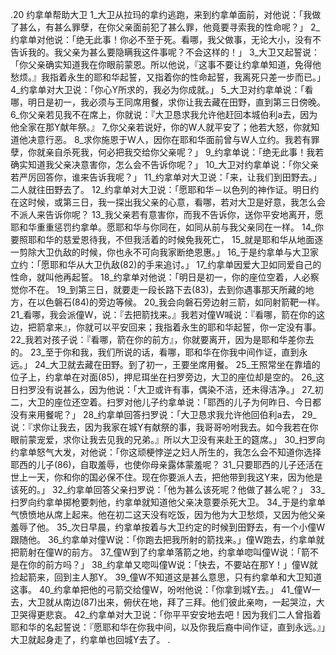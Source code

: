 .20 
约拿单帮助大卫 
1_大卫从拉玛的拿约逃跑，来到约拿单面前，对他说：「我做了甚么，有甚么罪孽，在你父亲面前犯了甚么罪，他竟要寻索我的性命呢？」 2_约拿单对他说：「绝无此事！你必不至于死。看哪，我父做事，无论大小，没有不告诉我的。我父亲为甚么要隐瞒我这件事呢？不会这样的！」 3_大卫又起誓说：「你父亲确实知道我在你眼前蒙恩。所以他说，『这事不要让约拿单知道，免得他愁烦。』我指着永生的耶和华起誓，又指着你的性命起誓，我离死只差一步而已。」 4_约拿单对大卫说：「你心Y所求的，我必为你成就。」 5_大卫对约拿单说：「看哪，明日是初一，我必须与王同席用餐，求你让我去藏在田野，直到第三日傍晚。 6_你父亲若见我不在席上，你就说：『大卫恳求我允许他赶回本城伯利a去，因为他全家在那Y献年祭。』 7_你父亲若说好，你的W人就平安了；他若大怒，你就知道他决意行恶。 8_求你施恩于W人，因你在耶和华面前曾与W人立约。我若有罪孽，你就亲自杀死我，何必把我交给你父亲呢？」 9_约拿单说：「绝无此事！我若确实知道我父亲决意害你，怎么会不告诉你呢？」 10_大卫对约拿单说：「你父亲若严厉回答你，谁来告诉我呢？」 11_约拿单对大卫说：「来，让我们到田野去。」二人就往田野去了。 
12_约拿单对大卫说：「愿耶和华－以色列的神作证。明日约在这时候，或第三日，我一探出我父亲的心意，看哪，若对大卫是好意，我怎么会不派人来告诉你呢？ 13_我父亲若有意害你，而我不告诉你，送你平安地离开，愿耶和华重重惩罚约拿单。愿耶和华与你同在，如同从前与我父亲同在一样。 14_你要照耶和华的慈爱恩待我，不但我活着的时候免我死亡， 15_就是耶和华从地面逐一剪除大卫仇敌的时候，你也永不可向我家断绝恩惠。」 16_于是约拿单与大卫家立约：「愿耶和华从大卫仇敌(82)的手来追讨。」 17_约拿单因爱大卫如同爱自己的性命，就叫他再起誓。 
18_约拿单对他说：「明日是初一，你的座位空着，人必察觉你不在。 19_到第三日，就要走一段长路下去(83)，去到你遇事那天所藏的地方，在以色磐石(84)的旁边等候。 20_我会向磐石旁边射三箭，如同射箭靶一样。 21_看哪，我会派僮W，说：『去把箭找来。』我若对僮W喊说：『看哪，箭在你的这边，把箭拿来』，你就可以平安回来；我指着永生的耶和华起誓，你一定没有事。 22_我若对孩子说：『看哪，箭在你的前方』，你就要离开，因为是耶和华差你去的。 23_至于你和我，我们所说的话，看哪，耶和华在你我中间作证，直到永远。」 
24_大卫就去藏在田野。到了初一，王要坐席用餐。 25_王照常坐在靠墙的位子上，约拿单在对面(85)，押尼珥坐在扫罗旁边，大卫的座位却是空的。 
26_这日扫罗没有说甚么，因为他说：「大卫或许有事，偶染不洁，还未得洁净。」 27_初二，大卫的座位还空着。扫罗对他儿子约拿单说：「耶西的儿子为何昨日、今日都没有来用餐呢？」 28_约拿单回答扫罗说：「大卫恳求我允许他回伯利a去， 29_说：『求你让我去，因为我家在城Y有献祭的事，我哥哥吩咐我去。如今我若在你眼前蒙宠爱，求你让我去见我的兄弟。』所以大卫没有来赴王的筵席。」 
30_扫罗向约拿单怒气大发，对他说：「你这顽梗悖逆之妇人所生的，我怎么会不知道你选择耶西的儿子(86)，自取羞辱，也使你母亲露体蒙羞呢？ 31_只要耶西的儿子还活在世上一天，你和你的国必保不住。现在你要派人去，把他带到我这Y来，因为他是该死的。」 32_约拿单回答父亲扫罗说：「他为甚么该死呢？他做了甚么呢？」 33_扫罗向约拿单掷枪要刺他，约拿单就知道他父亲决意要杀死大卫。 34_于是约拿单气愤愤地从席上起来。他在初二这天没有吃饭，因为他为大卫愁烦，又因为他父亲羞辱了他。 
35_次日早晨，约拿单按着与大卫约定的时候到田野去，有一个小僮W跟随他。 36_约拿单对僮W说：「你跑去把我所射的箭找来。」僮W跑去，约拿单就把箭射在僮W的前方。 37_僮W到了约拿单落箭之地，约拿单唿叫僮W说：「箭不是在你的前方吗？」 38_约拿单又唿叫僮W说：「快去，不要站在那Y！」僮W就捡起箭来，回到主人那Y。 39_僮W不知道这是甚么意思，只有约拿单和大卫知道这事。 40_约拿单把他的弓箭交给僮W，吩咐他说：「你拿到城Y去。」 41_僮W一去，大卫就从南边(87)出来，俯伏在地，拜了三拜。他们彼此亲吻，一起哭泣，大卫哭得更悲哀。 42_约拿单对大卫说：「你平平安安地去吧！因为我们二人曾指着耶和华的名起誓说：『愿耶和华在你我中间，以及你我后裔中间作证，直到永远。』」大卫就起身走了，约拿单也回城Y去了。 
 .